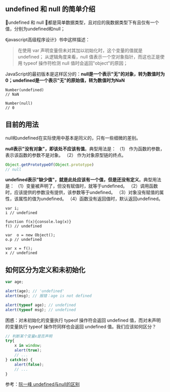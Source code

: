 ## undefined 和 null 的简单介绍
undefined 和 null 都是简单数据类型，且对应的我数据类型下有且仅有一个值，分别为undefined和null；

《javascript高级程序设计》书中这样描述：
> 在使用 var 声明变量但未对其加以初始化时，这个变量的值就是 undefined；
> 从逻辑角度来看，null 值表示一个空对象指针，而这也正是使用 typeof 操作符检测 null 值时会返回"object"的原因；

JavaScript的最初版本是这样区分的：**null是一个表示"无"的对象，转为数值时为0；undefined是一个表示"无"的原始值，转为数值时为NaN**
```
Number(undefined)
// NaN

Number(null)
// 0
```

## 目前的用法
null和undefined在实际使用中基本是同义的，只有一些细微的差别。

**null表示"没有对象"，即该处不应该有值**。典型用法是：
（1） 作为函数的参数，表示该函数的参数不是对象。
（2） 作为对象原型链的终点。

```javascript
Object.getPrototypeOf(Object.prototype)
// null
```

**undefined表示"缺少值"，就是此处应该有一个值，但是还没有定义**。典型用法是：
（1）变量被声明了，但没有赋值时，就等于undefined。
（2）调用函数时，应该提供的参数没有提供，该参数等于undefined。
（3）对象没有赋值的属性，该属性的值为undefined。
（4）函数没有返回值时，默认返回undefined。

```
var i;
i // undefined

function f(x){console.log(x)}
f() // undefined

var  o = new Object();
o.p // undefined

var x = f();
x // undefined
```

## 如何区分为定义和未初始化

```javascript
var age;

alert(age); // 'undefined'
alert(msg); // 报错：age is not defined

alert(typeof age); // undefined
alert(typeof msg); // undefined
```

困惑：对未初始化的变量执行 typeof 操作符会返回 undefined 值，而对未声明 的变量执行 typeof 操作符同样也会返回 undefined 值。我们应该如何区分？

```javascript
// 判断某个变量x是否声明
try{
    x in window;
    alert(true);
    // ...
} catch(e) {
    alert(false);
    // ...
}
```

参考：[阮一峰 undefined与null的区别][1]


  [1]: http://www.ruanyifeng.com/blog/2014/03/undefined-vs-null.html